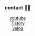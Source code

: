 <div align = 'center'>
  



  <h3> contact 👨‍💻</h3>
<a href="https://www.youtube.com/channel/UCPIgVMDPKLkGyu2YZ9O6JWQ">youtube</a></br>
<a href="https://yess.tistory.com/">Tistory</a></br>
<a href="https://velog.io/@shrkdvy123">velog</a></br>
  

    

</div>


